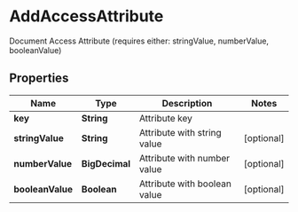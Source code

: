 

# AddAccessAttribute

Document Access Attribute (requires either: stringValue, numberValue, booleanValue)

## Properties

| Name | Type | Description | Notes |
|------------ | ------------- | ------------- | -------------|
|**key** | **String** | Attribute key |  |
|**stringValue** | **String** | Attribute with string value |  [optional] |
|**numberValue** | **BigDecimal** | Attribute with number value |  [optional] |
|**booleanValue** | **Boolean** | Attribute with boolean value |  [optional] |



